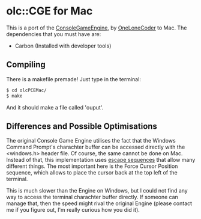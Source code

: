 # olc::CGE for Mac

This is a port of the [ConsoleGameEngine](https://github.com/OneLoneCoder/videos/blob/master/olcConsoleGameEngine.h), by [OneLoneCoder](https://onelonecoder.com/) to Mac. The dependencies that you must have are:

  - Carbon (Installed with developer tools)

## Compiling

There is a makefile premade! Just type in the terminal:

```sh
$ cd olcPCEMac/
$ make
```

And it should make a file called 'ouput'.

## Differences and Possible Optimisations

The original Console Game Engine utilises the fact that the Windows Command Prompt's charachter buffer can be accessed directly with the <windows.h> header file. Of course, the same cannot be done on Mac. Instead of that, this implementation uses [escape sequences](http://www.termsys.demon.co.uk/vtansi.htm) that allow many different things. The most important here is the Force Cursor Position sequence, which allows to place the cursor back at the top left of the terminal.

This is much slower than the Engine on Windows, but I could not find any way to access the terminal charachter buffer directly. If someone can manage that, then the speed might rival the original Engine (please contact me if you figure out, I'm really curious how you did it).
